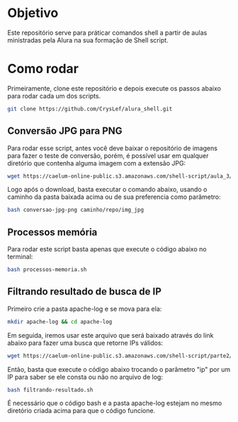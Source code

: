 # Objetivo

Este repositório serve para práticar comandos shell a partir de aulas ministradas pela Alura na sua formação de Shell script.

# Como rodar

Primeiramente, clone este repositório e depois execute os passos abaixo para rodar cada um dos scripts.

```bash
git clone https://github.com/CrysLef/alura_shell.git
```

## Conversão JPG para PNG

Para rodar esse script, antes você deve baixar o repositório de imagens para fazer o teste de conversão, porém, é possível usar em qualquer diretório que contenha alguma imagem com a extensão JPG:

```bash
wget https://caelum-online-public.s3.amazonaws.com/shell-script/aula_3/imagens-novos-livros.zip && unzip imagens-novos-livros.zip 
```

Logo após o download, basta executar o comando abaixo, usando o caminho da pasta baixada acima ou de sua preferencia como parâmetro:

```bash
bash conversao-jpg-png caminho/repo/img_jpg
```
## Processos memória

Para rodar este script basta apenas que execute o código abaixo no terminal:
```bash
bash processos-memoria.sh
```

## Filtrando resultado de busca de IP

Primeiro crie a pasta apache-log e se mova para ela:

```bash
mkdir apache-log && cd apache-log
```
Em seguida, iremos usar este arquivo que será baixado através do link abaixo para fazer uma busca que retorne IPs válidos:

```bash
wget https://caelum-online-public.s3.amazonaws.com/shell-script/parte2/aula_1/apache.log
```

Então, basta que execute o código abaixo trocando o parâmetro "ip" por um IP para saber se ele consta ou não no arquivo de log:

```bash
bash filtrando-resultado.sh
```

É necessário que o código bash e a pasta apache-log estejam no mesmo diretório criada acima para que o código funcione.